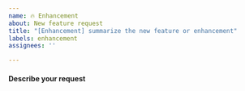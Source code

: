 ```yaml
---
name: 🔥 Enhancement
about: New feature request
title: "[Enhancement] summarize the new feature or enhancement"
labels: enhancement
assignees: ''

---
```


#### Describe your request
